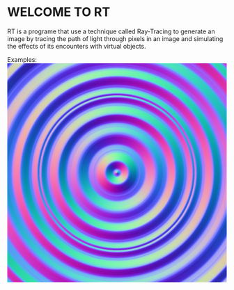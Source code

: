 WELCOME TO RT
=================

RT is a programe that use a technique called Ray-Tracing to generate an image by tracing the path of light through pixels in an image and simulating the effects of its encounters with virtual objects.

Examples:
![alt text](https://github.com/Qwesaqwes/RT/blob/master/images/waves.jpg)
